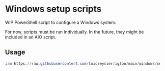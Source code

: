 # Windows setup scripts

WIP PowerShell script to configure a Windows system.

For now, scripts must be run individually.
In the future, they might be included in an AIO script.

## Usage

```powershell
irm https://raw.githubusercontent.com/loicreynier/igloo/main/windows/setup/<script> | iex
```
